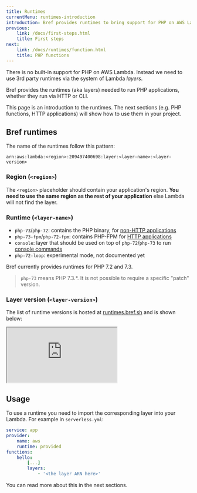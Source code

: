 ```yaml
---
title: Runtimes
currentMenu: runtimes-introduction
introduction: Bref provides runtimes to bring support for PHP on AWS Lambda.
previous:
    link: /docs/first-steps.html
    title: First steps
next:
    link: /docs/runtimes/function.html
    title: PHP functions
---
```


There is no built-in support for PHP on AWS Lambda. Instead we need to use 3rd party runtimes via the system of Lambda *layers*.

Bref provides the runtimes (aka layers) needed to run PHP applications, whether they run via HTTP or CLI.

This page is an introduction to the runtimes. The next sections (e.g. PHP functions, HTTP applications) will show how to use them in your project.

## Bref runtimes

The name of the runtimes follow this pattern:

```
arn:aws:lambda:<region>:209497400698:layer:<layer-name>:<layer-version>
```

### Region (`<region>`)

The `<region>` placeholder should contain your application's region. **You need to use the same region as the rest of your application** else Lambda will not find the layer.

### Runtime (`<layer-name>`)

- `php-73`/`php-72`: contains the PHP binary, for [non-HTTP applications](/docs/runtimes/function.md)
- `php-73-fpm`/`php-72-fpm`: contains PHP-FPM for [HTTP applications](/docs/runtimes/http.md)
- `console`: layer that should be used on top of `php-72`/`php-73` to run [console commands](/docs/runtimes/console.md)
- `php-72-loop`: experimental mode, not documented yet

Bref currently provides runtimes for PHP 7.2 and 7.3.

> `php-73` means PHP 7.3.\*. It is not possible to require a specific "patch" version.

### Layer version (`<layer-version>`)

The list of runtime versions is hosted at [runtimes.bref.sh](https://runtimes.bref.sh/) and is shown below:

<iframe src="https://runtimes.bref.sh/embedded" class="w-full h-96"></iframe>

## Usage

To use a runtime you need to import the corresponding layer into your Lambda. For example in `serverless.yml`:

```yaml
service: app
provider:
    name: aws
    runtime: provided
functions:
    hello:
        [...]
        layers:
            - '<the layer ARN here>'
```

You can read more about this in the next sections.
